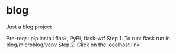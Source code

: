 # blog
Just a blog project

Pre-reqs: pip install flask, PyPi, flask-wtf
Step 1. To run: flask run in blog/microblog/venv
Step 2. Click on the localhost link